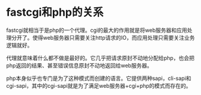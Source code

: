 # fastcgi和php的关系

fastcgi就相当于是php的一个代理。cgi的最大的作用就是将web服务器和应用处理分开了。使得web服务器只需要关注http请求的IO，而应用处理只需要关注业务逻辑就好。

代理就意味着什么都不做是最好的。它几乎把请求原封不动地分配给php，也会把php返回的结果、甚至错误信息原封不动地返回给web服务器。

php本身似乎也专门是为了这种模式而创建的语言。它提供两种sapi，cli-sapi和cgi-sapi，其中的cgi-sapi就是为了满足web服务器+cgi+php的模式而存在的。